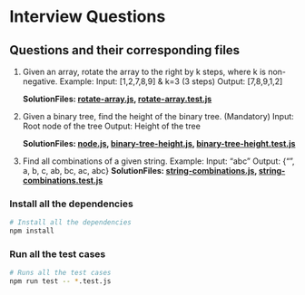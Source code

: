 # Interview Questions

## Questions and their corresponding files

1. Given an array, rotate the array to the right by k steps, where k is non-negative.
Example:
Input: [1,2,7,8,9] & k=3 (3 steps)
Output: [7,8,9,1,2]

    **SolutionFiles: [rotate-array.js](./rotate-array.js), [rotate-array.test.js](./rotate-array.js)**

1. Given a binary tree, find the height of the binary tree. (Mandatory)
Input: Root node of the tree
Output: Height of the tree

    **SolutionFiles: [node.js](./node.js), [binary-tree-height.js](./binary-tree-height.js), [binary-tree-height.test.js](./binary-tree-height.test.js)**

1. Find all combinations of a given string.
Example:
Input: “abc”
Output: {“”, a, b, c, ab, bc, ac, abc}
    **SolutionFiles: [string-combinations.js](string-combinations.js), [string-combinations.test.js](string-combinations.test.js)**

### Install all the dependencies

```bash
# Install all the dependencies
npm install
```

### Run all the test cases

```bash
# Runs all the test cases
npm run test -- *.test.js
```

